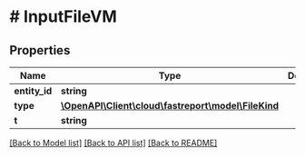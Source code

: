 # # InputFileVM

## Properties

Name | Type | Description | Notes
------------ | ------------- | ------------- | -------------
**entity_id** | **string** |  | [optional]
**type** | [**\OpenAPI\Client\cloud\fastreport\model\FileKind**](FileKind.md) |  | [optional]
**t** | **string** |  |

[[Back to Model list]](../../README.md#models) [[Back to API list]](../../README.md#endpoints) [[Back to README]](../../README.md)
